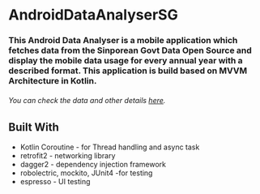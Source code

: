 # AndroidDataAnalyserSG

### This Android Data Analyser is a mobile application which fetches data from the Sinporean Govt Data Open Source and display the mobile data usage for every annual year with a described format. This application is build based on MVVM Architecture in Kotlin.

###### You can check the data and other details [here](https://data.gov.sg/dataset/mobile-data-usage).


## Built With
- Kotlin Coroutine - for Thread handling and async task
- retrofit2 - networking library
- dagger2 - dependency injection framework
- robolectric, mockito, JUnit4 -for testing
- espresso - UI testing


